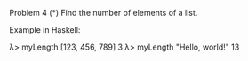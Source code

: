 Problem 4
(*) Find the number of elements of a list.

Example in Haskell:

λ> myLength [123, 456, 789]
3
λ> myLength "Hello, world!"
13